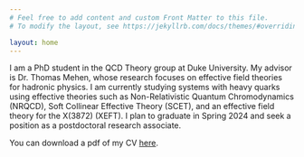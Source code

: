 ```yaml
---
# Feel free to add content and custom Front Matter to this file.
# To modify the layout, see https://jekyllrb.com/docs/themes/#overriding-theme-defaults

layout: home
---
```


I am a PhD student in the QCD Theory group at Duke University. My advisor is Dr. Thomas Mehen, whose research focuses on effective field theories for hadronic physics. I am currently studying systems with heavy quarks using effective theories such as Non-Relativistic Quantum Chromodynamics (NRQCD), Soft Collinear Effective Theory (SCET), and an effective field theory for the X(3872) (XEFT).  I plan to graduate in Spring 2024 and seek a position as a postdoctoral research associate.

You can download a pdf of my CV [here](https://github.com/reedhodges/reedhodges.github.io/blob/main/ReedHodgesCV.pdf).